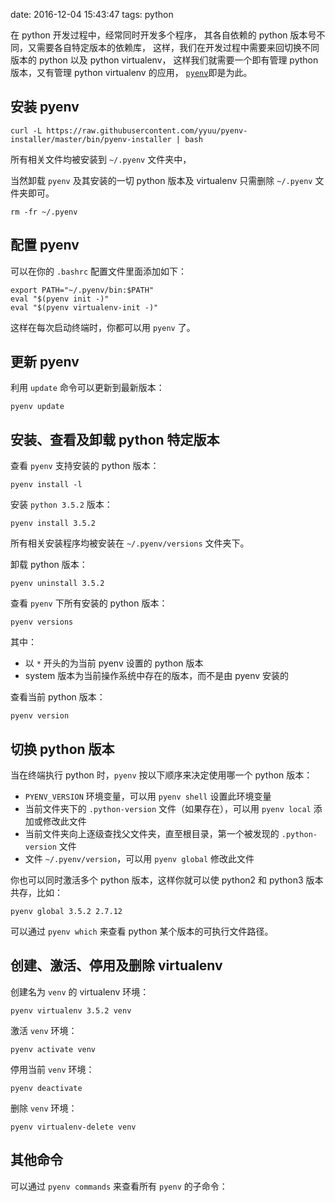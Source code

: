 date: 2016-12-04 15:43:47
tags: python

在 python 开发过程中，经常同时开发多个程序，
其各自依赖的 python 版本号不同，又需要各自特定版本的依赖库，
这样，我们在开发过程中需要来回切换不同版本的 python 以及 python virtualenv，
这样我们就需要一个即有管理 python 版本，又有管理 python virtualenv 的应用，
[`pyenv`](https://github.com/yyuu/pyenv)即是为此。


## 安装 pyenv


```
curl -L https://raw.githubusercontent.com/yyuu/pyenv-installer/master/bin/pyenv-installer | bash
```

所有相关文件均被安装到 `~/.pyenv` 文件夹中，

当然卸载 `pyenv` 及其安装的一切 python 版本及 virtualenv 只需删除 `~/.pyenv` 文件夹即可。

```
rm -fr ~/.pyenv
```


## 配置 pyenv

可以在你的 `.bashrc` 配置文件里面添加如下：

```
export PATH="~/.pyenv/bin:$PATH"
eval "$(pyenv init -)"
eval "$(pyenv virtualenv-init -)"
```

这样在每次启动终端时，你都可以用 `pyenv` 了。


## 更新 pyenv

利用 `update` 命令可以更新到最新版本：

```
pyenv update
```


## 安装、查看及卸载 python 特定版本

查看 `pyenv` 支持安装的 python 版本：

```
pyenv install -l
```

安装 `python 3.5.2` 版本：

```
pyenv install 3.5.2
```

所有相关安装程序均被安装在 `~/.pyenv/versions` 文件夹下。

卸载 python 版本：

```
pyenv uninstall 3.5.2
```

查看 `pyenv` 下所有安装的 python 版本：

```
pyenv versions
```

其中：

* 以 `*` 开头的为当前 pyenv 设置的 python 版本
* system 版本为当前操作系统中存在的版本，而不是由 pyenv 安装的

查看当前 python 版本：

```
pyenv version
```


## 切换 python 版本


当在终端执行 python 时，`pyenv` 按以下顺序来决定使用哪一个 python 版本：

* `PYENV_VERSION` 环境变量，可以用 `pyenv shell` 设置此环境变量
* 当前文件夹下的 `.python-version` 文件（如果存在），可以用 `pyenv local` 添加或修改此文件
* 当前文件夹向上逐级查找父文件夹，直至根目录，第一个被发现的 `.python-version` 文件
* 文件 `~/.pyenv/version`，可以用 `pyenv global` 修改此文件

你也可以同时激活多个 python 版本，这样你就可以使 python2 和 python3 版本共存，比如：

```
pyenv global 3.5.2 2.7.12
```

可以通过 `pyenv which` 来查看 python 某个版本的可执行文件路径。


## 创建、激活、停用及删除 virtualenv

创建名为 `venv` 的 virtualenv 环境：

```
pyenv virtualenv 3.5.2 venv
```

激活 `venv` 环境：

```
pyenv activate venv
```

停用当前 `venv` 环境：

```
pyenv deactivate
```

删除 `venv` 环境：

```
pyenv virtualenv-delete venv
```


## 其他命令

可以通过 `pyenv commands` 来查看所有 `pyenv` 的子命令：
